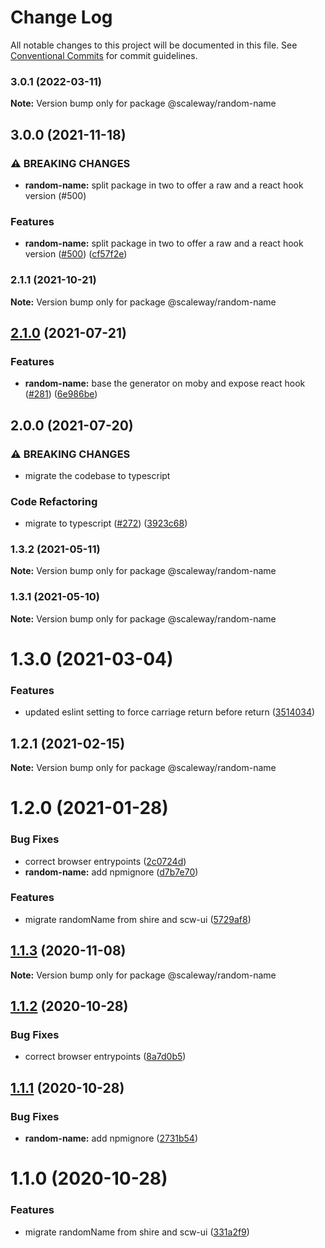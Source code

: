 # Change Log

All notable changes to this project will be documented in this file.
See [Conventional Commits](https://conventionalcommits.org) for commit guidelines.

### 3.0.1 (2022-03-11)

**Note:** Version bump only for package @scaleway/random-name





## 3.0.0 (2021-11-18)


### ⚠ BREAKING CHANGES

* **random-name:** split package in two to offer a raw and a react hook version (#500)

### Features

* **random-name:** split package in two to offer a raw and a react hook version ([#500](https://github.com/scaleway/scaleway-lib/issues/500)) ([cf57f2e](https://github.com/scaleway/scaleway-lib/commit/cf57f2ed949198b68b73af0ee43945bebe59f39b))



### 2.1.1 (2021-10-21)

**Note:** Version bump only for package @scaleway/random-name





## [2.1.0](https://github.com/scaleway/scaleway-lib/compare/@scaleway/random-name@2.0.0...@scaleway/random-name@2.1.0) (2021-07-21)


### Features

* **random-name:** base the generator on moby and expose react hook ([#281](https://github.com/scaleway/scaleway-lib/issues/281)) ([6e986be](https://github.com/scaleway/scaleway-lib/commit/6e986beb2609e533199a2b38b989c3b8b0c3c56b))



## 2.0.0 (2021-07-20)


### ⚠ BREAKING CHANGES

* migrate the codebase to typescript

### Code Refactoring

* migrate to typescript ([#272](https://github.com/scaleway/scaleway-lib/issues/272)) ([3923c68](https://github.com/scaleway/scaleway-lib/commit/3923c68d6f7feadee7e2e30e32c9ef5d1f3003b9))



### 1.3.2 (2021-05-11)

**Note:** Version bump only for package @scaleway/random-name





### 1.3.1 (2021-05-10)

**Note:** Version bump only for package @scaleway/random-name





# 1.3.0 (2021-03-04)


### Features

* updated eslint setting to force carriage return before return ([3514034](https://github.com/scaleway/scaleway-lib/commit/3514034804ae06083825adc3e57003ed8dba4933))





## 1.2.1 (2021-02-15)

**Note:** Version bump only for package @scaleway/random-name





# 1.2.0 (2021-01-28)


### Bug Fixes

* correct browser entrypoints ([2c0724d](https://github.com/scaleway/scaleway-lib/commit/2c0724d00b45664757c380188618908fcae2c606))
* **random-name:** add npmignore ([d7b7e70](https://github.com/scaleway/scaleway-lib/commit/d7b7e701db4ae090650408794a380ebe084e8407))


### Features

* migrate randomName from shire and scw-ui ([5729af8](https://github.com/scaleway/scaleway-lib/commit/5729af8c38a436679e948025dfff89c45a9b8e5c))





## [1.1.3](https://github.com/scaleway/scaleway-lib/compare/@scaleway/random-name@1.1.2...@scaleway/random-name@1.1.3) (2020-11-08)

**Note:** Version bump only for package @scaleway/random-name





## [1.1.2](https://github.com/scaleway/scaleway-lib/compare/@scaleway/random-name@1.1.1...@scaleway/random-name@1.1.2) (2020-10-28)


### Bug Fixes

* correct browser entrypoints ([8a7d0b5](https://github.com/scaleway/scaleway-lib/commit/8a7d0b503ee22eedb07d5021b3a3fd4e059e627a))





## [1.1.1](https://github.com/scaleway/scaleway-lib/compare/@scaleway/random-name@1.1.0...@scaleway/random-name@1.1.1) (2020-10-28)


### Bug Fixes

* **random-name:** add npmignore ([2731b54](https://github.com/scaleway/scaleway-lib/commit/2731b5452bb33fb369ee2370156e565b5a328d42))





# 1.1.0 (2020-10-28)


### Features

* migrate randomName from shire and scw-ui ([331a2f9](https://github.com/scaleway/scaleway-lib/commit/331a2f91a5aa777806bbc1dc1014fc5b6987db8c))
